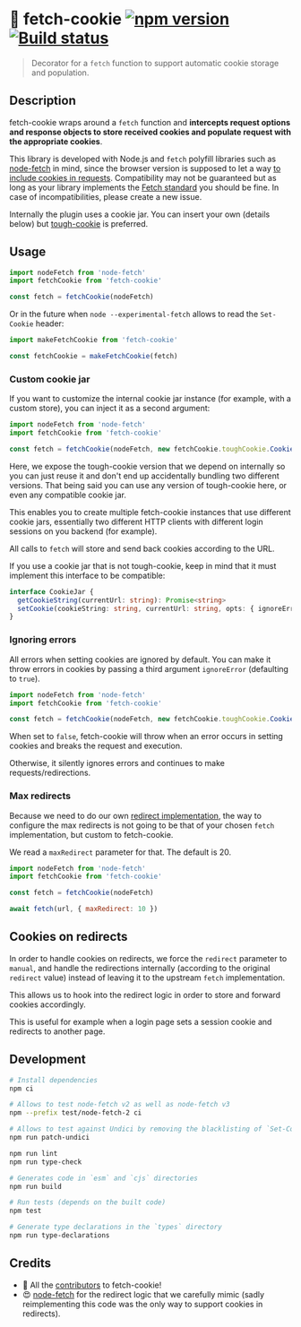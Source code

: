 # 🍪 fetch-cookie [![npm version](http://img.shields.io/npm/v/fetch-cookie.svg?style=flat-square)](https://www.npmjs.org/package/fetch-cookie) [![Build status](https://img.shields.io/github/workflow/status/valeriangalliat/fetch-cookie/Test)](https://github.com/valeriangalliat/fetch-cookie/actions/workflows/test.yml)

> Decorator for a `fetch` function to support automatic cookie storage
> and population.

## Description

fetch-cookie wraps around a `fetch` function and **intercepts request
options and response objects to store received cookies and populate
request with the appropriate cookies**.

This library is developed with Node.js and `fetch` polyfill libraries such
as [node-fetch] in mind, since the browser version is supposed to let a
way [to include cookies in requests][include]. Compatibility may not be
guaranteed but as long as your library implements the [Fetch standard]
you should be fine. In case of incompatibilities, please create a new
issue.

[Fetch standard]: https://fetch.spec.whatwg.org/
[node-fetch]: https://www.npmjs.com/package/node-fetch
[include]: http://updates.html5rocks.com/2015/03/introduction-to-fetch#sending-credentials-with-a-fetch-request

Internally the plugin uses a cookie jar. You can insert your own
(details below) but [tough-cookie] is preferred.

[tough-cookie]: https://www.npmjs.com/package/tough-cookie

## Usage

```js
import nodeFetch from 'node-fetch'
import fetchCookie from 'fetch-cookie'

const fetch = fetchCookie(nodeFetch)
```

Or in the future when `node --experimental-fetch` allows to read the
`Set-Cookie` header:

```js
import makeFetchCookie from 'fetch-cookie'

const fetchCookie = makeFetchCookie(fetch)
```

### Custom cookie jar

If you want to customize the internal cookie jar instance (for example,
with a custom store), you can inject it as a second argument:

```js
import nodeFetch from 'node-fetch'
import fetchCookie from 'fetch-cookie'

const fetch = fetchCookie(nodeFetch, new fetchCookie.toughCookie.CookieJar())
```

Here, we expose the tough-cookie version that we depend on internally so
you can just reuse it and don't end up accidentally bundling two
different versions. That being said you can use any version of
tough-cookie here, or even any compatible cookie jar.

This enables you to create multiple fetch-cookie instances that use
different cookie jars, essentially two different HTTP clients with
different login sessions on you backend (for example).

All calls to `fetch` will store and send back cookies according to the
URL.

If you use a cookie jar that is not tough-cookie, keep in mind that it
must implement this interface to be compatible:

```ts
interface CookieJar {
  getCookieString(currentUrl: string): Promise<string>
  setCookie(cookieString: string, currentUrl: string, opts: { ignoreError: boolean }): Promise
}
```

### Ignoring errors

All errors when setting cookies are ignored by default. You can make it
throw errors in cookies by passing a third argument `ignoreError` (defaulting to `true`).

```js
import nodeFetch from 'node-fetch'
import fetchCookie from 'fetch-cookie'

const fetch = fetchCookie(nodeFetch, new fetchCookie.toughCookie.CookieJar(), false)
```

When set to `false`, fetch-cookie will throw when an error occurs in
setting cookies and breaks the request and execution.

Otherwise, it silently ignores errors and continues to make
requests/redirections.

### Max redirects

Because we need to do our own [redirect implementation](#cookies-on-redirects),
the way to configure the max redirects is not going to be that of your
chosen `fetch` implementation, but custom to fetch-cookie.

We read a `maxRedirect` parameter for that. The default is 20.

```js
import nodeFetch from 'node-fetch'
import fetchCookie from 'fetch-cookie'

const fetch = fetchCookie(nodeFetch)

await fetch(url, { maxRedirect: 10 })
```

## Cookies on redirects

In order to handle cookies on redirects, we force the `redirect`
parameter to `manual`, and handle the redirections internally (according
to the original `redirect` value) instead of leaving it to the upstream
`fetch` implementation.

This allows us to hook into the redirect logic in order to store and
forward cookies accordingly.

This is useful for example when a login page sets a session cookie and
redirects to another page.

## Development

```sh
# Install dependencies
npm ci

# Allows to test node-fetch v2 as well as node-fetch v3
npm --prefix test/node-fetch-2 ci

# Allows to test against Undici by removing the blacklisting of `Set-Cookie` headers
npm run patch-undici

npm run lint
npm run type-check

# Generates code in `esm` and `cjs` directories
npm run build

# Run tests (depends on the built code)
npm test

# Generate type declarations in the `types` directory
npm run type-declarations
```

## Credits

* 🥰 All the [contributors](https://github.com/valeriangalliat/fetch-cookie/graphs/contributors)
  to fetch-cookie!
* 😍 [node-fetch](https://github.com/node-fetch/node-fetch) for the
  redirect logic that we carefully mimic (sadly reimplementing this code
  was the only way to support cookies in redirects).
